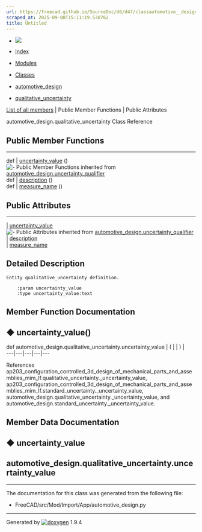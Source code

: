 ```yaml
---
url: https://freecad.github.io/SourceDoc/d6/d47/classautomotive__design_1_1qualitative__uncertainty.html
scraped_at: 2025-09-08T15:11:19.538762
title: Untitled
---
```


  * [ ![](https://www.freecad.org/svg/logo-freecad.svg) ](https://freecadweb.org "FreeCAD")
  * [Index](../../index.html "Index")
  * [Modules](../../modules.html "Modules list")
  * [Classes](../../annotated.html "Annotated list")

  * [automotive_design](../../d4/ddf/namespaceautomotive__design.html)
  * [qualitative_uncertainty](../../d6/d47/classautomotive__design_1_1qualitative__uncertainty.html)

[List of all members](../../dd/df3/classautomotive__design_1_1qualitative__uncertainty-members.html) | Public Member Functions | Public Attributes

automotive_design.qualitative_uncertainty Class Reference

##  Public Member Functions  
  
---  
def | [uncertainty_value](../../d6/d47/classautomotive__design_1_1qualitative__uncertainty.html#a31215f5dd5902f703dd5cd4a7f118b2e) ()  
![-](../../closed.png) Public Member Functions inherited from
[automotive_design.uncertainty_qualifier](../../dd/dd6/classautomotive__design_1_1uncertainty__qualifier.html)  
def | [description](../../dd/dd6/classautomotive__design_1_1uncertainty__qualifier.html#a8d53609de6e871f96eb36a0ba6bdd0f6) ()  
def | [measure_name](../../dd/dd6/classautomotive__design_1_1uncertainty__qualifier.html#a216decc25cef0ebb313cbdcdc26254fb) ()  
  
##  Public Attributes  
  
---  
|
[uncertainty_value](../../d6/d47/classautomotive__design_1_1qualitative__uncertainty.html#ab5800f60f044965b31659c13eb9cbe44)  
![-](../../closed.png) Public Attributes inherited from
[automotive_design.uncertainty_qualifier](../../dd/dd6/classautomotive__design_1_1uncertainty__qualifier.html)  
|
[description](../../dd/dd6/classautomotive__design_1_1uncertainty__qualifier.html#a29af7799c92940add283b477c9bdd9cf)  
|
[measure_name](../../dd/dd6/classautomotive__design_1_1uncertainty__qualifier.html#a555188a046c99ab95db1e0f492377bac)  
  
## Detailed Description

    
    
    Entity qualitative_uncertainty definition.
    
        :param uncertainty_value
        :type uncertainty_value:text

## Member Function Documentation

## ◆ uncertainty_value()

def automotive_design.qualitative_uncertainty.uncertainty_value  | ( | | ) |   
---|---|---|---|---  
  
References
ap203_configuration_controlled_3d_design_of_mechanical_parts_and_assemblies_mim_lf.qualitative_uncertainty._uncertainty_value,
ap203_configuration_controlled_3d_design_of_mechanical_parts_and_assemblies_mim_lf.standard_uncertainty._uncertainty_value,
automotive_design.qualitative_uncertainty._uncertainty_value, and
automotive_design.standard_uncertainty._uncertainty_value.

## Member Data Documentation

## ◆ uncertainty_value

automotive_design.qualitative_uncertainty.uncertainty_value  
---  
  
* * *

The documentation for this class was generated from the following file:

  * FreeCAD/src/Mod/Import/App/automotive_design.py

* * *

Generated by
[![doxygen](../../doxygen.svg)](https://www.doxygen.org/index.html) 1.9.4

